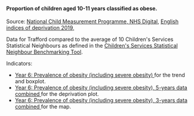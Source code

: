 #### Proportion of children aged 10-11 years classified as obese.

Source: <a href="https://digital.nhs.uk/services/national-child-measurement-programme/" target="_blank"> National Child Measurement Programme, NHS Digital</a>, <a href="https://www.gov.uk/government/statistics/english-indices-of-deprivation-2019" target="_blank">English indices of deprivation 2019, </a>

Data for Trafford compared to the average of 10 Children's Services Statistical Neighbours as defined in the <a href='https://www.gov.uk/government/publications/local-authority-interactive-tool-lait' target='_blank'>Children's Services Statistical Neighbour Benchmarking Tool</a>.

Indicators:

* <a href="https://fingertips.phe.org.uk/search/90323#page/6/gid" target="_blank"> Year 6: Prevalence of obesity (including severe obesity) </a> for the trend and boxplot.
* <a href="https://fingertips.phe.org.uk/search/92033#page/6/gid" target="_blank"> Year 6: Prevalence of obesity (including severe obesity), 5-years data combined </a> for the deprivation plot.
* <a href="https://fingertips.phe.org.uk/search/93107#page/6/gid" target="_blank"> Year 6: Prevalence of obesity (including severe obesity), 3-years data combined </a> for the map.